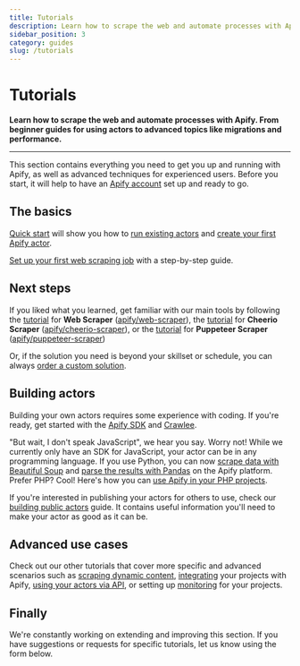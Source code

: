```yaml
---
title: Tutorials
description: Learn how to scrape the web and automate processes with Apify. From beginner guides for using actors to advanced topics like migrations and performance.
sidebar_position: 3
category: guides
slug: /tutorials
---
```


# Tutorials

**Learn how to scrape the web and automate processes with Apify. From beginner guides for using actors to advanced topics like migrations and performance.**

---

This section contains everything you need to get you up and running with Apify, as well as advanced techniques for experienced users. Before you start, it will help to have an [Apify account](https://console.apify.com) set up and ready to go.

## The basics

[Quick start](./quick_start.md) will show you how to [run existing actors](./quick_start.md) and [create your first Apify actor](./quick_start.md#create-an-actor).

[Set up your first web scraping job](./apify_scrapers/getting_started.md) with a step-by-step guide.

## Next steps

If you liked what you learned, get familiar with our main tools by following
the [tutorial](./apify_scrapers/web_scraper.md) for **Web Scraper** ([apify/web-scraper](https://apify.com/apify/web-scraper)),
the [tutorial](./apify_scrapers/cheerio_scraper.md) for **Cheerio Scraper** ([apify/cheerio-scraper](https://apify.com/apify/cheerio-scraper)),
or the [tutorial](./apify_scrapers/puppeteer_scraper.md) for **Puppeteer Scraper** ([apify/puppeteer-scraper](https://apify.com/apify/puppeteer-scraper))

Or, if the solution you need is beyond your skillset or schedule, you can always [order a custom solution](https://apify.com/custom-solutions).

## Building actors

Building your own actors requires some experience with coding. If you're ready, get started with the [Apify SDK](https://docs.apify.com/sdk/js/) and [Crawlee](https://crawlee.dev/docs/quick-start).

"But wait, I don't speak JavaScript", we hear you say. Worry not! While we currently only have an SDK for JavaScript, your actor can be in any programming language. If you use Python, you can now [scrape data with Beautiful Soup](./scrape_data_using_python.md)
and [parse the results with Pandas](./process_data_using_python.md) on the Apify platform. Prefer PHP? Cool! Here's how you can [use Apify in your PHP projects](./use_apify_from_php.md).

If you're interested in publishing your actors for others to use, check our [building public actors](./building_public_actors.md) guide. It contains useful information you'll need to make your actor as good as it can be.

## Advanced use cases

Check out our other tutorials that cover more specific and advanced scenarios such as [scraping dynamic content](./scraping_dynamic_content.md), [integrating](../integrations/index.md) your projects with Apify, [using your actors via API](./run_actor_and_retrieve_data_via_api.md), or setting up [monitoring](../monitoring/index.md) for your projects.

## Finally

We're constantly working on extending and improving this section. If you have suggestions or requests for specific tutorials, let us know using the form below.
